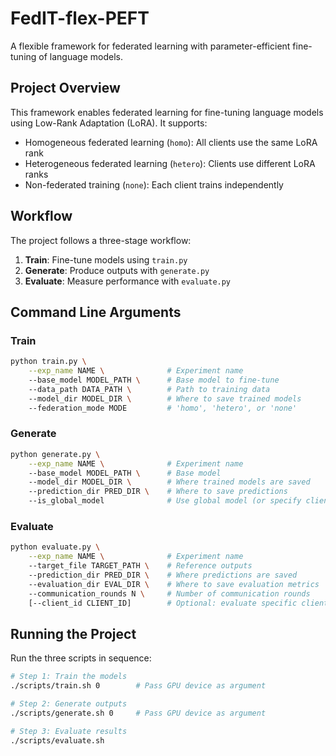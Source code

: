 # FedIT-flex-PEFT

A flexible framework for federated learning with parameter-efficient fine-tuning of language models.

## Project Overview

This framework enables federated learning for fine-tuning language models using Low-Rank Adaptation (LoRA). It supports:

- Homogeneous federated learning (`homo`): All clients use the same LoRA rank
- Heterogeneous federated learning (`hetero`): Clients use different LoRA ranks
- Non-federated training (`none`): Each client trains independently

## Workflow

The project follows a three-stage workflow:

1. **Train**: Fine-tune models using `train.py`
2. **Generate**: Produce outputs with `generate.py`
3. **Evaluate**: Measure performance with `evaluate.py`

## Command Line Arguments

### Train

```bash
python train.py \
    --exp_name NAME \              # Experiment name
    --base_model MODEL_PATH \      # Base model to fine-tune
    --data_path DATA_PATH \        # Path to training data
    --model_dir MODEL_DIR \        # Where to save trained models
    --federation_mode MODE         # 'homo', 'hetero', or 'none'
```

### Generate

```bash
python generate.py \
    --exp_name NAME \              # Experiment name
    --base_model MODEL_PATH \      # Base model
    --model_dir MODEL_DIR \        # Where trained models are saved
    --prediction_dir PRED_DIR \    # Where to save predictions
    --is_global_model              # Use global model (or specify client_id)
```

### Evaluate

```bash
python evaluate.py \
    --exp_name NAME \              # Experiment name
    --target_file TARGET_PATH \    # Reference outputs
    --prediction_dir PRED_DIR \    # Where predictions are saved
    --evaluation_dir EVAL_DIR \    # Where to save evaluation metrics
    --communication_rounds N \     # Number of communication rounds
    [--client_id CLIENT_ID]        # Optional: evaluate specific client
```

## Running the Project

Run the three scripts in sequence:

```bash
# Step 1: Train the models
./scripts/train.sh 0        # Pass GPU device as argument

# Step 2: Generate outputs
./scripts/generate.sh 0     # Pass GPU device as argument

# Step 3: Evaluate results
./scripts/evaluate.sh
```
